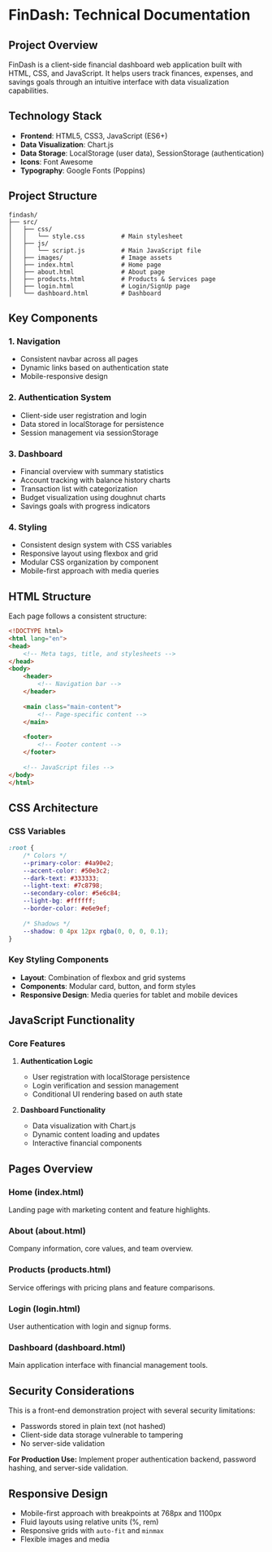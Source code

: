 # FinDash: Technical Documentation

## Project Overview

FinDash is a client-side financial dashboard web application built with HTML, CSS, and JavaScript. It helps users track finances, expenses, and savings goals through an intuitive interface with data visualization capabilities.

## Technology Stack

- **Frontend**: HTML5, CSS3, JavaScript (ES6+)
- **Data Visualization**: Chart.js
- **Data Storage**: LocalStorage (user data), SessionStorage (authentication)
- **Icons**: Font Awesome
- **Typography**: Google Fonts (Poppins)

## Project Structure

```
findash/
├── src/
│   ├── css/
│   │   └── style.css          # Main stylesheet
│   ├── js/
│   │   └── script.js          # Main JavaScript file
│   ├── images/                # Image assets
│   ├── index.html             # Home page
│   ├── about.html             # About page
│   ├── products.html          # Products & Services page
│   ├── login.html             # Login/SignUp page
│   └── dashboard.html         # Dashboard
```

## Key Components

### 1. Navigation

- Consistent navbar across all pages
- Dynamic links based on authentication state
- Mobile-responsive design

### 2. Authentication System

- Client-side user registration and login
- Data stored in localStorage for persistence
- Session management via sessionStorage

### 3. Dashboard

- Financial overview with summary statistics
- Account tracking with balance history charts
- Transaction list with categorization
- Budget visualization using doughnut charts
- Savings goals with progress indicators

### 4. Styling

- Consistent design system with CSS variables
- Responsive layout using flexbox and grid
- Modular CSS organization by component
- Mobile-first approach with media queries

## HTML Structure

Each page follows a consistent structure:

```html
<!DOCTYPE html>
<html lang="en">
<head>
    <!-- Meta tags, title, and stylesheets -->
</head>
<body>
    <header>
        <!-- Navigation bar -->
    </header>
    
    <main class="main-content">
        <!-- Page-specific content -->
    </main>
    
    <footer>
        <!-- Footer content -->
    </footer>
    
    <!-- JavaScript files -->
</body>
</html>
```

## CSS Architecture

### CSS Variables

```css
:root {
    /* Colors */
    --primary-color: #4a90e2;
    --accent-color: #50e3c2;
    --dark-text: #333333;
    --light-text: #7c8798;
    --secondary-color: #5e6c84;
    --light-bg: #ffffff;
    --border-color: #e6e9ef;
    
    /* Shadows */
    --shadow: 0 4px 12px rgba(0, 0, 0, 0.1);
}
```

### Key Styling Components

- **Layout**: Combination of flexbox and grid systems
- **Components**: Modular card, button, and form styles
- **Responsive Design**: Media queries for tablet and mobile devices

## JavaScript Functionality

### Core Features

1. **Authentication Logic**
   - User registration with localStorage persistence
   - Login verification and session management
   - Conditional UI rendering based on auth state

2. **Dashboard Functionality**
   - Data visualization with Chart.js
   - Dynamic content loading and updates
   - Interactive financial components

## Pages Overview

### Home (index.html)
Landing page with marketing content and feature highlights.

### About (about.html)
Company information, core values, and team overview.

### Products (products.html)
Service offerings with pricing plans and feature comparisons.

### Login (login.html)
User authentication with login and signup forms.

### Dashboard (dashboard.html)
Main application interface with financial management tools.

## Security Considerations

This is a front-end demonstration project with several security limitations:
- Passwords stored in plain text (not hashed)
- Client-side data storage vulnerable to tampering
- No server-side validation

**For Production Use:** Implement proper authentication backend, password hashing, and server-side validation.

## Responsive Design

- Mobile-first approach with breakpoints at 768px and 1100px
- Fluid layouts using relative units (%, rem)
- Responsive grids with `auto-fit` and `minmax`
- Flexible images and media